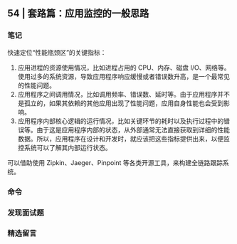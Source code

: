 ## 54 | 套路篇：应用监控的一般思路


### 笔记

快速定位“性能瓶颈区”的关键指标：
1. 应用进程的资源使用情况，比如进程占用的 CPU、内存、磁盘 I/O、网络等。使用过多的系统资源，导致应用程序响应缓慢或者错误数升高，是一个最常见的性能问题。
2. 应用程序之间调用情况，比如调用频率、错误数、延时等。由于应用程序并不是孤立的，如果其依赖的其他应用出现了性能问题，应用自身性能也会受到影响。
3. 应用程序内部核心逻辑的运行情况，比如关键环节的耗时以及执行过程中的错误等。由于这是应用程序内部的状态，从外部通常无法直接获取到详细的性能数据。所以，应用程序在设计和开发时，就应该把这些指标提供出来，以便监控系统可以了解其内部运行状态。

可以借助使用 Zipkin、Jaeger、Pinpoint 等各类开源工具，来构建全链路跟踪系统。

### 命令


### 发现面试题


### 精选留言

